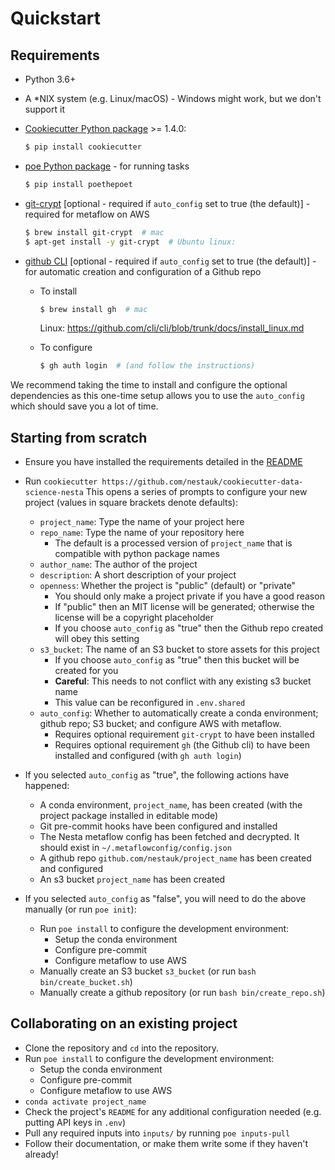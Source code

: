 # Quickstart

## Requirements

- Python 3.6+
- A \*NIX system (e.g. Linux/macOS) - Windows might work, but we don't support it
- [Cookiecutter Python package](http://cookiecutter.readthedocs.org/en/latest/installation.html) >= 1.4.0:
  ```bash
  $ pip install cookiecutter
  ```
- [poe Python package](https://github.com/nat-n/poethepoet) - for running tasks
  ```bash
  $ pip install poethepoet
  ```
- [git-crypt](https://github.com/AGWA/git-crypt) [optional - required if `auto_config` set to true (the default)] - required for metaflow on AWS
  ```bash
  $ brew install git-crypt  # mac
  $ apt-get install -y git-crypt  # Ubuntu linux:
  ```
- [github CLI](https://github.com/cli/cli) [optional - required if `auto_config` set to true (the default)] - for automatic creation and configuration of a Github repo

  - To install

    ```bash
    $ brew install gh  # mac
    ```

    Linux: https://github.com/cli/cli/blob/trunk/docs/install_linux.md

  - To configure
    ```bash
    $ gh auth login  # (and follow the instructions)
    ```

We recommend taking the time to install and configure the optional dependencies as this one-time setup allows you to use the `auto_config` which should save you a lot of time.

## Starting from scratch

- Ensure you have installed the requirements detailed in the [README](https://github.com/nestauk/cookiecutter-data-science-nesta)
- Run `cookiecutter https://github.com/nestauk/cookiecutter-data-science-nesta`
  This opens a series of prompts to configure your new project (values in square brackets denote defaults):

  - `project_name`: Type the name of your project here
  - `repo_name`: Type the name of your repository here
    - The default is a processed version of `project_name` that is compatible with python package names
  - `author_name`: The author of the project
  - `description`: A short description of your project
  - `openness`: Whether the project is "public" (default) or "private"
    - You should only make a project private if you have a good reason
    - If "public" then an MIT license will be generated; otherwise the license will be a copyright placeholder
    - If you choose `auto_config` as "true" then the Github repo created will obey this setting
  - `s3_bucket`: The name of an S3 bucket to store assets for this project
    - If you choose `auto_config` as "true" then this bucket will be created for you
    - **Careful**: This needs to not conflict with any existing s3 bucket name
    - This value can be reconfigured in `.env.shared`
  - `auto_config`: Whether to automatically create a conda environment; github repo; S3 bucket; and configure AWS with metaflow.
    - Requires optional requirement `git-crypt` to have been installed
    - Requires optional requirement `gh` (the Github cli) to have been installed and configured (with `gh auth login`)

- If you selected `auto_config` as "true", the following actions have happened:

  - A conda environment, `project_name`, has been created (with the project package installed in editable mode)
  - Git pre-commit hooks have been configured and installed
  - The Nesta metaflow config has been fetched and decrypted. It should exist in `~/.metaflowconfig/config.json`
  - A github repo `github.com/nestauk/project_name` has been created and configured
  - An s3 bucket `project_name` has been created

- If you selected `auto_config` as "false", you will need to do the above manually (or run `poe init`):
  - Run `poe install` to configure the development environment:
    - Setup the conda environment
    - Configure pre-commit
    - Configure metaflow to use AWS
  - Manually create an S3 bucket `s3_bucket` (or run `bash bin/create_bucket.sh`)
  - Manually create a github repository (or run `bash bin/create_repo.sh`)

## Collaborating on an existing project

- Clone the repository and `cd` into the repository.
- Run `poe install` to configure the development environment:
  - Setup the conda environment
  - Configure pre-commit
  - Configure metaflow to use AWS
- `conda activate project_name`
- Check the project's `README` for any additional configuration needed (e.g. putting API keys in `.env`)
- Pull any required inputs into `inputs/` by running `poe inputs-pull`
- Follow their documentation, or make them write some if they haven't already!
